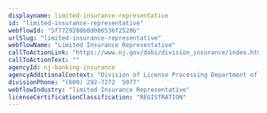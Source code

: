 ```yaml
---
displayname: limited-insurance-representative
id: "limited-insurance-representative"
webflowId: "5f7729280b0d006536f2520b"
urlSlug: "limited-insurance-representative"
webflowName: "Limited Insurance Representative"
callToActionLink: "https://www.nj.gov/dobi/division_insurance/index.htm"
callToActionText: ""
agencyId: nj-banking-insurance
agencyAdditionalContext: "Division of License Processing Department of Banking and Insurance, Insurance Education"
divisionPhone: "(609) 292-7272  5077"
webflowIndustry: "limited Insurance Representative"
licenseCertificationClassification: "REGISTRATION"
---
```

